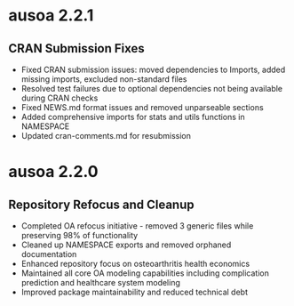 ﻿# ausoa 2.2.1

## CRAN Submission Fixes

- Fixed CRAN submission issues: moved dependencies to Imports, added missing imports, excluded non-standard files
- Resolved test failures due to optional dependencies not being available during CRAN checks
- Fixed NEWS.md format issues and removed unparseable sections
- Added comprehensive imports for stats and utils functions in NAMESPACE
- Updated cran-comments.md for resubmission

# ausoa 2.2.0

## Repository Refocus and Cleanup

- Completed OA refocus initiative - removed 3 generic files while preserving 98% of functionality
- Cleaned up NAMESPACE exports and removed orphaned documentation
- Enhanced repository focus on osteoarthritis health economics
- Maintained all core OA modeling capabilities including complication prediction and healthcare system modeling
- Improved package maintainability and reduced technical debt
